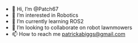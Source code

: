 - 👋 Hi, I’m @Patch67
- 👀 I’m interested in Robotics
- 🌱 I’m currently learning ROS2
- 💞️ I’m looking to collaborate on robot lawnmowers
- 📫 How to reach me patrickabiggs@gmail.com

<!---
Patch67/Patch67 is a ✨ special ✨ repository because its `README.md` (this file) appears on your GitHub profile.
You can click the Preview link to take a look at your changes.
--->
